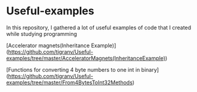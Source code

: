 # Useful-examples
In this repository, I gathered a lot of useful examples of code that I created while studying programming

[Accelerator magnets(Inheritance Example)] (https://github.com/tigranv/Useful-examples/tree/master/AcceleratorMagnets(InheritanceExample))

[Functions for converting 4 byte numbers to one int in binary] (https://github.com/tigranv/Useful-examples/tree/master/From4BytesToInt32Methods)
